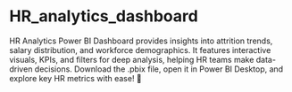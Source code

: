 # HR_analytics_dashboard
HR Analytics Power BI Dashboard provides insights into attrition trends, salary distribution, and workforce demographics. It features interactive visuals, KPIs, and filters for deep analysis, helping HR teams make data-driven decisions. Download the .pbix file, open it in Power BI Desktop, and explore key HR metrics with ease! 🚀
